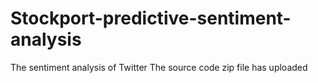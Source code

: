 # Stockport-predictive-sentiment-analysis
The sentiment analysis of Twitter
The source code zip file has uploaded
